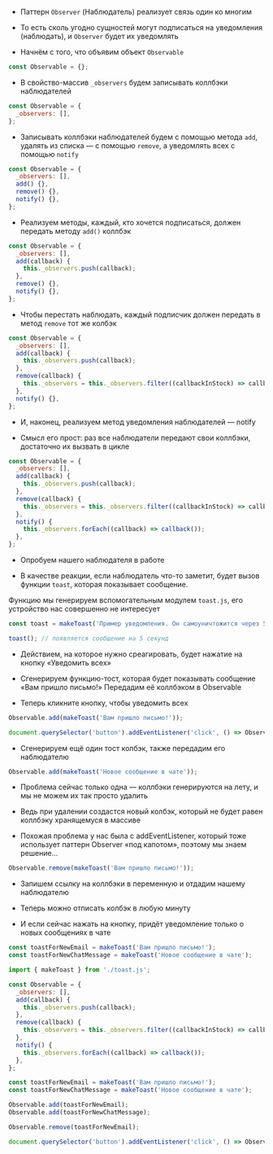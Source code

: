 - Паттерн `Observer` (Наблюдатель) реализует связь один ко многим

- То есть сколь угодно сущностей могут подписаться на уведомления (наблюдать), и `Observer` будет их уведомлять

- Начнём с того, что объявим объект `Observable`

```js
const Observable = {};
```

- В свойство-массив `_observers` будем записывать коллбэки наблюдателей

```js
const Observable = {
  _observers: [],
};
```

- Записывать коллбэки наблюдателей будем с помощью метода `add`, удалять из списка — с помощью `remove`, а уведомлять всех с помощью `notify`

```js
const Observable = {
  _observers: [],
  add() {},
  remove() {},
  notify() {},
};
```

- Реализуем методы, каждый, кто хочется подписаться, должен передать методу `add()` коллбэк

```js
const Observable = {
  _observers: [],
  add(callback) {
    this._observers.push(callback);
  },
  remove() {},
  notify() {},
};
```

- Чтобы перестать наблюдать, каждый подписчик должен передать в метод `remove` тот же колбэк

```js
const Observable = {
  _observers: [],
  add(callback) {
    this._observers.push(callback);
  },
  remove(callback) {
    this._observers = this._observers.filter((callbackInStock) => callbackInStock !== callback);
  },
  notify() {},
};
```

- И, наконец, реализуем метод уведомления наблюдателей — notify

- Смысл его прост: раз все наблюдатели передают свои коллбэки, достаточно их вызвать в цикле

```js
const Observable = {
  _observers: [],
  add(callback) {
    this._observers.push(callback);
  },
  remove(callback) {
    this._observers = this._observers.filter((callbackInStock) => callbackInStock !== callback);
  },
  notify() {
    this._observers.forEach((callback) => callback());
  },
};
```

- Опробуем нашего наблюдателя в работе

- В качестве реакции, если наблюдатель что-то заметит, будет вызов функции `toast`, которая показывает сообщение.

Функцию мы генерируем вспомогательным модулем `toast.js`, его устройство нас совершенно не интересует

```js
const toast = makeToast('Пример уведомления. Он самоуничтожится через 5 секунд...');

toast(); // появляется сообщение на 5 секунд
```

- Действием, на которое нужно среагировать, будет нажатие на кнопку «Уведомить всех»

- Сгенерируем функцию-тост, которая будет показывать сообщение «Вам пришло письмо!» Передадим её коллбэком в Observable

- Теперь кликните кнопку, чтобы уведомить всех

```js
Observable.add(makeToast('Вам пришло письмо!'));

document.querySelector('button').addEventListener('click', () => Observable.notify());
```

- Сгенерируем ещё один тост колбэк, также передадим его наблюдателю

```js
Observable.add(makeToast('Новое сообщение в чате'));
```

- Проблема сейчас только одна — коллбэки генерируются на лету, и мы не можем их так просто удалить
- Ведь при удалении создастся новый колбэк, который не будет равен коллбэку хранящемуся в массиве

- Похожая проблема у нас была с addEventListener, который тоже использует паттерн Observer «под капотом», поэтому мы знаем решение...

```js
Observable.remove(makeToast('Вам пришло письмо!'));
```

- Запишем ссылку на коллбэки в переменную и отдадим нашему наблюдателю

- Теперь можно отписать колбэк в любую минуту
- И если сейчас нажать на кнопку, придёт уведомление только о новых сообщениях в чате

```js
const toastForNewEmail = makeToast('Вам пришло письмо!');
const toastForNewChatMessage = makeToast('Новое сообщение в чате');
```

```javascript
import { makeToast } from './toast.js';

const Observable = {
  _observers: [],
  add(callback) {
    this._observers.push(callback);
  },
  remove(callback) {
    this._observers = this._observers.filter((callbackInStock) => callbackInStock !== callback);
  },
  notify() {
    this._observers.forEach((callback) => callback());
  },
};

const toastForNewEmail = makeToast('Вам пришло письмо!');
const toastForNewChatMessage = makeToast('Новое сообщение в чате');

Observable.add(toastForNewEmail);
Observable.add(toastForNewChatMessage);

Observable.remove(toastForNewEmail);

document.querySelector('button').addEventListener('click', () => Observable.notify());
```
